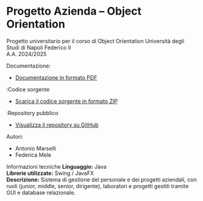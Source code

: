 # Progetto Azienda – Object Orientation

Progetto universitario per il corso di Object Orientation
Università degli Studi di Napoli Federico II  
A.A. 2024/2025  

Documentazione:
- [Documentazione in formato PDF](./DocumentazioneObjectOrientation.pdf)

:Codice sorgente
- [Scarica il codice sorgente in formato ZIP](https://github.com/<tuo-username>/<repo>/archive/refs/heads/main.zip)

:Repository pubblico
- [Visualizza il repository su GitHub](https://github.com/<tuo-username>/<repo>)

Autori:
- Antonio Marselli
- Federica Mele  

Informazioni tecniche
**Linguaggio:** Java  
**Librerie utilizzate:** Swing / JavaFX  
**Descrizione:** Sistema di gestione del personale e dei progetti aziendali, con ruoli (junior, middle, senior, dirigente), laboratori e progetti gestiti tramite GUI e database relazionale.
